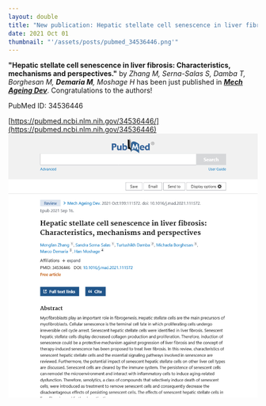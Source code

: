 ```yaml
---
layout: double
title: "New publication: Hepatic stellate cell senescence in liver fibrosis Characteristics mechanisms and perspectives"
date: 2021 Oct 01
thumbnail: "'/assets/posts/pubmed_34536446.png'"
---
```

<strong>"Hepatic stellate cell senescence in liver fibrosis: Characteristics, mechanisms and perspectives."</strong> by <em>Zhang M, Serna-Salas S, Damba T, Borghesan M, <strong>Demaria M</strong>, Moshage H</em>  has been just published in <em><strong><ins>Mech Ageing Dev</ins></strong></em>.
Congratulations to the authors!
    
PubMed ID: 34536446
    
[https://pubmed.ncbi.nlm.nih.gov/34536446/](https://pubmed.ncbi.nlm.nih.gov/34536446)
![](/assets/posts/pubmed_34536446.png)
